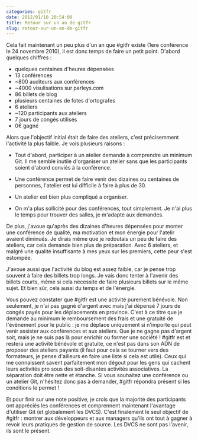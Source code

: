 ```yaml
---
categories: gitfr
date: 2012/01/10 20:54:00
title: Retour sur un an de gitfr
slug: retour-sur-un-an-de-gitfr
---
```


Cela fait maintenant un peu plus d'un an que #gitfr existe (1ere conférence le
24 novembre 2010), il est donc temps de faire un petit point. D'abord quelques
chiffres :

* quelques centaines d'heures dépensées
* 13 conférences
* ~800 auditeurs aux conférences
* ~4000 visulisations sur parleys.com
* 86 billets de blog
* plusieurs centaines de fotes d'ortografes
* 6 ateliers
* ~120 participants aux ateliers
* 7 jours de congés utilisés
* 0€ gagné

Alors que l'objectif initial était de faire des ateliers, c'est précisemment
l'activité la plus faible. Je vois plusieurs raisons :

* Tout d'abord, participer à un atelier demande à comprendre un minimum Git. Il
  me semble inutile d'organiser un atelier sans que les participants soient
  d'abord conviés à la conférence.

* Une conférence permet de faire venir des dizaines ou centaines de personnes,
  l'atelier est lui difficile à faire à plus de 30.

* Un atelier est bien plus compliqué a organiser.

* On m'a plus sollicité pour des conférences, tout simplement. Je n'ai plus
  le temps pour trouver des salles, je m'adapte aux demandes.

De plus, j'avoue qu'après des dizaines d'heures dépensées pour monter une
conférence de qualité, ma motivation et mon énergie pour l'atelir avaient
diminués. Je dirais même que je redoutais un peu de faire des ateliers, car
cela demande bien plus de préparation. Avec 6 ateliers, et malgré une qualité
insuffisante à mes yeux sur les premiers, cette peur s'est estompée.

J'avoue aussi que l'activité du blog est assez faible, car je pense trop
souvent à faire des billets trop longs. Je vais donc tenter à l'avenir des
billets courts, même si cela nécessite de faire plusieurs billets sur le même
sujet. Et bien sûr, cela aussi du temps et de l'énergie.

Vous pouvez constater que #gitfr est une activité purement bénévole. Non
seulement, je n'ai pas gagné d'argent avec mais j'ai dépensé 7 jours de congés
payés pour les déplacements en province. C'est à ce titre que je demande au
minimum le remboursement des frais et une gratuité de l'évènement pour le
public : je me déplace uniquement si n'importe qui peut venir assister aux
conférences et aux ateliers. Que je ne gagne pas d'argent soit, mais je ne suis
pas là pour enrichir ou former une société ! #gitfr est et restera une
activité bénévole et gratuite, ce n'est pas dans son ADN de proposer des
ateliers payants (il faut pour cela se tourner vers des formateurs, je pense
d'ailleurs en faire une liste si cela est utile). Ceux qui me connaissent
savent parfaitement mon dégout pour les gens qui cachent leurs activités pro
sous des soit-disantes activités associatives. La séparation doit être nette et
étanche. Si vous souhaitez une conférence ou un atelier Git, n'hésitez donc pas
à demander, #gitfr répondra présent si les conditions le permet !

Et pour finir sur une note positive, je crois que la majorité des participants
ont appréciés les conférences et comprennent maintenant l'avantage d'utiliser
Git (et globalement les DVCS). C'est finalement le seul objectif de #gitfr :
montrer aux développeurs et aux managers qu'ils ont tout à gagner à revoir
leurs pratiques de gestion de source. Les DVCS ne sont pas l'avenir, ils sont
le présent. 
